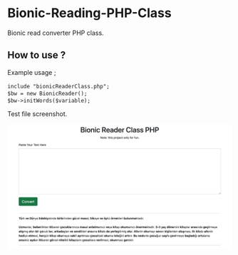 # Bionic-Reading-PHP-Class

Bionic read converter PHP class.

## How to use ?

Example usage ;

```
include "bionicReaderClass.php";
$bw = new BionicReader();
$bw->initWords($variable);
```

Test file screenshot.

![PHP Bionic Reading Class](https://github.com/enderkus/Bionic-Reading-PHP-Class/blob/main/bionic_reader_screenshot.png)

